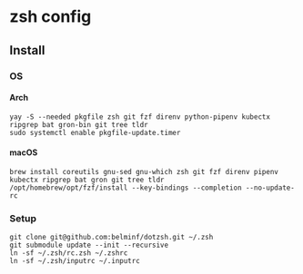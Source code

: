 # zsh config

## Install

### OS

#### Arch

```
yay -S --needed pkgfile zsh git fzf direnv python-pipenv kubectx ripgrep bat gron-bin git tree tldr
sudo systemctl enable pkgfile-update.timer
```

#### macOS

```
brew install coreutils gnu-sed gnu-which zsh git fzf direnv pipenv kubectx ripgrep bat gron git tree tldr
/opt/homebrew/opt/fzf/install --key-bindings --completion --no-update-rc
```

### Setup

```
git clone git@github.com:belminf/dotzsh.git ~/.zsh
git submodule update --init --recursive
ln -sf ~/.zsh/rc.zsh ~/.zshrc
ln -sf ~/.zsh/inputrc ~/.inputrc
```
